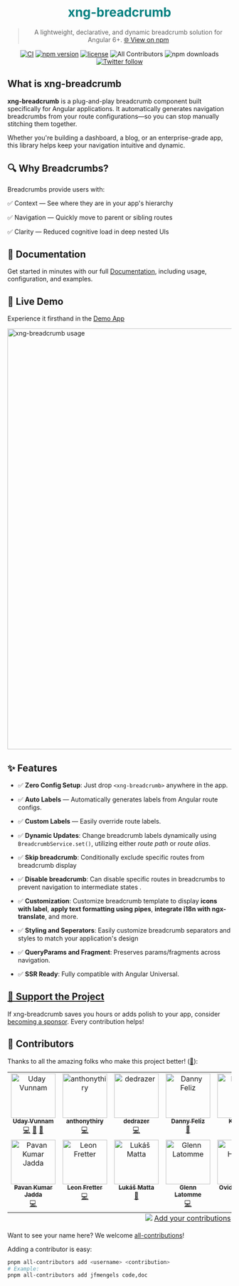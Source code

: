 <h1 align="center" style="color: teal">xng-breadcrumb</h1>

<div align="center">

> A lightweight, declarative, and dynamic breadcrumb solution for Angular 6+. [🌐 View on npm](https://www.npmjs.com/package/xng-breadcrumb)

[![CI](https://github.com/udayvunnam/xng-breadcrumb/actions/workflows/ci-e2e.yml/badge.svg)](https://github.com/udayvunnam/xng-breadcrumb/actions/workflows/ci-e2e.yml)
[![npm version](https://img.shields.io/npm/v/xng-breadcrumb.svg)](https://www.npmjs.com/package/xng-breadcrumb)
[![license](https://badgen.net/github/license/micromatch/micromatch)](https://github.com/udayvunnam/xng-breadcrumb/blob/main/LICENSE)
![All Contributors](https://badgen.net/github/contributors/udayvunnam/xng-breadcrumb)
![npm downloads](https://img.shields.io/npm/dt/xng-breadcrumb?style=social)
[![Twitter follow](https://img.shields.io/twitter/follow/udayvunnam_?style=social)](https://x.com/udayvunnam_)

</div>

## What is xng-breadcrumb

**xng-breadcrumb** is a plug-and-play breadcrumb component built specifically for Angular applications. It automatically generates navigation breadcrumbs from your route configurations—so you can stop manually stitching them together.

Whether you're building a dashboard, a blog, or an enterprise-grade app, this library helps keep your navigation intuitive and dynamic.

## 🔍 Why Breadcrumbs?
Breadcrumbs provide users with:

✅ Context — See where they are in your app's hierarchy

✅ Navigation — Quickly move to parent or sibling routes

✅ Clarity — Reduced cognitive load in deep nested UIs

## 📖 Documentation

Get started in minutes with our full [Documentation](https://udayvunnam.github.io/xng-breadcrumb), including usage, configuration, and examples.

## 🧪 Live Demo

Experience it firsthand in the [Demo App](https://xng-breadcrumb.vercel.app/)

<a href="https://xng-breadcrumb.vercel.app//dashboard" rel="noopener" target="_blank" ><img width="945" alt="xng-breadcrumb usage" src="https://github.com/udayvunnam/xng-breadcrumb/assets/20707504/02aa26d1-a41f-4a47-a1fe-009d6dfcd0b7"></a></p>

## ✨ Features

- ✅ **Zero Config Setup**: Just drop `<xng-breadcrumb>` anywhere in the app.

- ✅ **Auto Labels** — Automatically generates labels from Angular route configs.

- ✅ **Custom Labels** — Easily override route labels.

- ✅ **Dynamic Updates**: Change breadcrumb labels dynamically using `BreadcrumbService.set()`, utilizing either _route path_ or _route alias_.

- ✅ **Skip breadcrumb**: Conditionally exclude specific routes from breadcrumb display

- ✅ **Disable breadcrumb**: Can disable specific routes in breadcrumbs to prevent navigation to intermediate states .

- ✅ **Customization**: Customize breadcrumb template to display **icons with label**, **apply text formatting using pipes**, **integrate i18n with ngx-translate**, and more.

- ✅ **Styling and Seperators**: Easily customize breadcrumb separators and styles to match your application's design

- ✅ **QueryParams and Fragment**: Preserves params/fragments across navigation.

- ✅ **SSR Ready**: Fully compatible with Angular Universal.

## [💖 Support the Project](http://paypal.me/udayvunnam)

If xng-breadcrumb saves you hours or adds polish to your app, consider [becoming a sponsor](http://paypal.me/udayvunnam). Every contribution helps!

## 👏 Contributors

Thanks to all the amazing folks who make this project better! ([💪](https://allcontributors.org/docs/en/emoji-key)):

<!-- ALL-CONTRIBUTORS-LIST:START - Do not remove or modify this section -->
<!-- prettier-ignore-start -->
<!-- markdownlint-disable -->
<table>
  <tbody>
    <tr>
      <td align="center" valign="top" width="14.28%"><a href="https://www.linkedin.com/in/udayvunnam/"><img src="https://avatars.githubusercontent.com/u/20707504?v=4?s=100" width="100px;" alt="Uday Vunnam"/><br /><sub><b>Uday Vunnam</b></sub></a><br /><a href="https://github.com/udayvunnam/xng-breadcrumb/commits?author=udayvunnam" title="Code">💻</a> <a href="https://github.com/udayvunnam/xng-breadcrumb/commits?author=udayvunnam" title="Documentation">📖</a> <a href="#maintenance-udayvunnam" title="Maintenance">🚧</a></td>
      <td align="center" valign="top" width="14.28%"><a href="https://github.com/anthonythiry"><img src="https://avatars.githubusercontent.com/u/28025542?v=4?s=100" width="100px;" alt="anthonythiry"/><br /><sub><b>anthonythiry</b></sub></a><br /><a href="https://github.com/udayvunnam/xng-breadcrumb/commits?author=anthonythiry" title="Code">💻</a></td>
      <td align="center" valign="top" width="14.28%"><a href="https://github.com/dedrazer"><img src="https://avatars.githubusercontent.com/u/23525418?v=4?s=100" width="100px;" alt="dedrazer"/><br /><sub><b>dedrazer</b></sub></a><br /><a href="https://github.com/udayvunnam/xng-breadcrumb/commits?author=dedrazer" title="Code">💻</a></td>
      <td align="center" valign="top" width="14.28%"><a href="https://dannyfeliz.com/"><img src="https://avatars.githubusercontent.com/u/5460365?v=4?s=100" width="100px;" alt="Danny Feliz"/><br /><sub><b>Danny Feliz</b></sub></a><br /><a href="https://github.com/udayvunnam/xng-breadcrumb/commits?author=DannyFeliz" title="Documentation">📖</a></td>
      <td align="center" valign="top" width="14.28%"><a href="https://github.com/kapenzo"><img src="https://avatars.githubusercontent.com/u/16196222?v=4?s=100" width="100px;" alt="Kapsky"/><br /><sub><b>Kapsky</b></sub></a><br /><a href="https://github.com/udayvunnam/xng-breadcrumb/commits?author=kapenzo" title="Code">💻</a></td>
      <td align="center" valign="top" width="14.28%"><a href="https://github.com/andreicojea"><img src="https://avatars.githubusercontent.com/u/4705022?v=4?s=100" width="100px;" alt="Andrei Cojea"/><br /><sub><b>Andrei Cojea</b></sub></a><br /><a href="https://github.com/udayvunnam/xng-breadcrumb/commits?author=andreicojea" title="Documentation">📖</a></td>
      <td align="center" valign="top" width="14.28%"><a href="https://github.com/jontze"><img src="https://avatars.githubusercontent.com/u/42588836?v=4?s=100" width="100px;" alt="Jonathan"/><br /><sub><b>Jonathan</b></sub></a><br /><a href="https://github.com/udayvunnam/xng-breadcrumb/commits?author=jontze" title="Code">💻</a></td>
    </tr>
    <tr>
      <td align="center" valign="top" width="14.28%"><a href="https://pavankjadda.dev/"><img src="https://avatars.githubusercontent.com/u/17564080?v=4?s=100" width="100px;" alt="Pavan Kumar Jadda"/><br /><sub><b>Pavan Kumar Jadda</b></sub></a><br /><a href="https://github.com/udayvunnam/xng-breadcrumb/commits?author=pavankjadda" title="Code">💻</a></td>
      <td align="center" valign="top" width="14.28%"><a href="https://github.com/LeonFretter"><img src="https://avatars.githubusercontent.com/u/40633983?v=4?s=100" width="100px;" alt="Leon Fretter"/><br /><sub><b>Leon Fretter</b></sub></a><br /><a href="https://github.com/udayvunnam/xng-breadcrumb/commits?author=LeonFretter" title="Code">💻</a></td>
      <td align="center" valign="top" width="14.28%"><a href="https://github.com/lukasmatta"><img src="https://avatars.githubusercontent.com/u/4323927?v=4?s=100" width="100px;" alt="Lukáš Matta"/><br /><sub><b>Lukáš Matta</b></sub></a><br /><a href="https://github.com/udayvunnam/xng-breadcrumb/commits?author=lukasmatta" title="Documentation">📖</a></td>
      <td align="center" valign="top" width="14.28%"><a href="https://github.com/cskiwi"><img src="https://avatars.githubusercontent.com/u/847540?v=4?s=100" width="100px;" alt="Glenn Latomme"/><br /><sub><b>Glenn Latomme</b></sub></a><br /><a href="https://github.com/udayvunnam/xng-breadcrumb/commits?author=cskiwi" title="Code">💻</a></td>
      <td align="center" valign="top" width="14.28%"><a href="https://github.com/ovidiu-cssrl"><img src="https://avatars.githubusercontent.com/u/48490266?v=4?s=100" width="100px;" alt="Ovidiu Haureș"/><br /><sub><b>Ovidiu Haureș</b></sub></a><br /><a href="https://github.com/udayvunnam/xng-breadcrumb/commits?author=ovidiu-cssrl" title="Code">💻</a></td>
      <td align="center" valign="top" width="14.28%"><a href="https://github.com/KristofGilis"><img src="https://avatars.githubusercontent.com/u/2454275?v=4?s=100" width="100px;" alt="Kristof Gilis"/><br /><sub><b>Kristof Gilis</b></sub></a><br /><a href="https://github.com/udayvunnam/xng-breadcrumb/commits?author=KristofGilis" title="Code">💻</a></td>
      <td align="center" valign="top" width="14.28%"><a href="https://github.com/aliaksanderkazlou"><img src="https://avatars.githubusercontent.com/u/11739292?v=4?s=100" width="100px;" alt="Aleksander"/><br /><sub><b>Aleksander</b></sub></a><br /><a href="https://github.com/udayvunnam/xng-breadcrumb/commits?author=aliaksanderkazlou" title="Code">💻</a></td>
    </tr>
  </tbody>
  <tfoot>
    <tr>
      <td align="center" size="13px" colspan="7">
        <img src="https://raw.githubusercontent.com/all-contributors/all-contributors-cli/1b8533af435da9854653492b1327a23a4dbd0a10/assets/logo-small.svg">
          <a href="https://all-contributors.js.org/docs/en/bot/usage">Add your contributions</a>
        </img>
      </td>
    </tr>
  </tfoot>
</table>

<!-- markdownlint-restore -->
<!-- prettier-ignore-end -->

<!-- ALL-CONTRIBUTORS-LIST:END -->

Want to see your name here? We welcome [all-contributions](https://github.com/all-contributors/all-contributors)!

Adding a contributor is easy:

```bash
pnpm all-contributors add <username> <contribution>
# Example:
pnpm all-contributors add jfmengels code,doc
```
